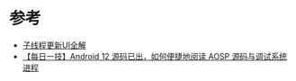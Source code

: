 # 参考

- [子线程更新UI全解](https://mp.weixin.qq.com/s/Y9Dqs7eBmoewgwf2e60uOw)
- [【每日一技】Android 12 源码已出，如何便捷地阅读 AOSP 源码与调试系统进程](https://juejin.cn/post/7015454128033759245)